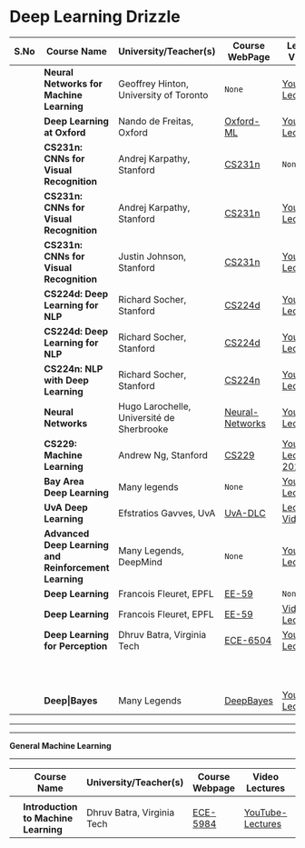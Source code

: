 # Deep Learning Drizzle
| S.No | Course Name                                           | University/Teacher(s)                     | Course WebPage                                               | Lecture Videos                                               | Year |
| ---- | ----------------------------------------------------- | ----------------------------------------- | ------------------------------------------------------------ | ------------------------------------------------------------ | ---- |
|      | **Neural Networks for Machine Learning**              | Geoffrey Hinton, University of Toronto    | `None`                                                       | [YouTube-Lectures](https://www.youtube.com/playlist?list=PLoRl3Ht4JOcdU872GhiYWf6jwrk_SNhz9) | 2012 |
|      | **Deep Learning at Oxford**                           | Nando de Freitas, Oxford                  | [Oxford-ML](http://www.cs.ox.ac.uk/teaching/courses/2014-2015/ml/) | [YouTube-Lectures](https://www.youtube.com/playlist?list=PLE6Wd9FR--EfW8dtjAuPoTuPcqmOV53Fu) | 2015 |
|      | **CS231n: CNNs for Visual Recognition**               | Andrej Karpathy, Stanford                 | [CS231n](http://cs231n.stanford.edu/2015/)                   | `None`                                                       | 2015 |
|      | **CS231n: CNNs for Visual Recognition**               | Andrej Karpathy, Stanford                 | [CS231n](http://cs231n.stanford.edu/2016/)                   | [YouTube-Lectures](https://www.youtube.com/playlist?list=PLkt2uSq6rBVctENoVBg1TpCC7OQi31AlC) | 2016 |
|      | **CS231n: CNNs for Visual Recognition**               | Justin Johnson, Stanford                  | [CS231n](http://cs231n.stanford.edu/2017/)                   | [YouTube-Lectures](https://www.youtube.com/playlist?list=PL3FW7Lu3i5JvHM8ljYj-zLfQRF3EO8sYv) | 2017 |
|      | **CS224d: Deep Learning for NLP**                     | Richard Socher, Stanford                  | [CS224d](http://cs224d.stanford.edu)                         | [YouTube-Lectures](https://www.youtube.com/playlist?list=PLmImxx8Char8dxWB9LRqdpCTmewaml96q) | 2015 |
|      | **CS224d: Deep Learning for NLP**                     | Richard Socher, Stanford                  | [CS224d](http://cs224d.stanford.edu)                         | [YouTube-Lectures](https://www.youtube.com/playlist?list=PLlJy-eBtNFt4CSVWYqscHDdP58M3zFHIG) | 2016 |
|      | **CS224n: NLP with Deep Learning**                    | Richard Socher, Stanford                  | [CS224n](http://web.stanford.edu/class/cs224n/)              | [YouTube-Lectures](https://www.youtube.com/playlist?list=PL3FW7Lu3i5Jsnh1rnUwq_TcylNr7EkRe6) | 2017 |
|      | **Neural Networks**                                   | Hugo Larochelle, Université de Sherbrooke | [Neural-Networks](http://info.usherbrooke.ca/hlarochelle/neural_networks/content.html) | [YouTube-Lectures](https://www.youtube.com/playlist?list=PL6Xpj9I5qXYEcOhn7TqghAJ6NAPrNmUBH) | 2016 |
|      | **CS229: Machine Learning**                           | Andrew Ng, Stanford                       | [CS229](http://cs229.stanford.edu/)                          | [YouTube-Lectures-2014](https://www.youtube.com/playlist?list=PLA89DCFA6ADACE599) | 2017 |
|      | **Bay Area Deep Learning**                            | Many legends                              | `None`                                                       | [YouTube-Lectures](https://www.youtube.com/playlist?list=PLrAXtmErZgOfMuxkACrYnD2fTgbzk2THW) | 2016 |
|      | **UvA Deep Learning**                                 | Efstratios Gavves, UvA                    | [UvA-DLC](https://uvadlc.github.io/)                         | [Lecture-Videos](https://uvadlc.github.io/#lectures)         | 2018 |
|      | **Advanced Deep Learning and Reinforcement Learning** | Many Legends, DeepMind                    | `None`                                                       | [YouTube-Lectures](https://www.youtube.com/playlist?list=PLqYmG7hTraZDNJre23vqCGIVpfZ_K2RZs) | 2018 |
|      | **Deep Learning**                                     | Francois Fleuret, EPFL                    | [EE-59](https://fleuret.org/ee559/)                          | `None`                                                       | 2019 |
|      | **Deep Learning**                                     | Francois Fleuret, EPFL                    | [EE-59](https://fleuret.org/ee559-2018/dlc)                  | [Video-Lectures](https://fleuret.org/ee559-2018/dlc/#materials) | 2018 |
|      | **Deep Learning for Perception**                      | Dhruv Batra, Virginia Tech                | [ECE-6504](https://computing.ece.vt.edu/~f15ece6504/)        | [YouTube-Lectures](https://www.youtube.com/playlist?list=PL-fZD610i7yAsfH2eLBiRDa90kL2ML0f7) | 2015 |
|      |                                                       |                                           |                                                              |                                                              |      |
|      |                                                       |                                           |                                                              |                                                              |      |
|      |                                                       |                                           |                                                              |                                                              |      |
|      |                                                       |                                           |                                                              |                                                              |      |
|      |                                                       |                                           |                                                              |                                                              |      |
|      |                                                       |                                           |                                                              |                                                              |      |
|      |                                                       |                                           |                                                              |                                                              |      |
|      |                                                       |                                           |                                                              |                                                              |      |
|      |                                                       |                                           |                                                              |                                                              |      |
|      |                                                       |                                           |                                                              |                                                              |      |
|      | **Deep\|Bayes**                                       | Many Legends                              | [DeepBayes](http://deepbayes.ru/)                            | [YouTube-Lectures](https://www.youtube.com/playlist?list=PLe5rNUydzV9Q01vWCP9BV7NhJG3j7mz62) | 2018 |

-----------------------------

-----------------------------

**General Machine Learning**

---------------------------



|      | Course Name                          | University/Teacher(s)      | Course Webpage                                      | Video Lectures                                               | Year |
| ---- | ------------------------------------ | -------------------------- | --------------------------------------------------- | ------------------------------------------------------------ | ---- |
|      |                                      |                            |                                                     |                                                              |      |
|      | **Introduction to Machine Learning** | Dhruv Batra, Virginia Tech | [ECE-5984](https://filebox.ece.vt.edu/~s15ece5984/) | [YouTube-Lectures](https://www.youtube.com/playlist?list=PL-fZD610i7yDUiNTFy-tEOxkTwg4mHZHu) | 2015 |

